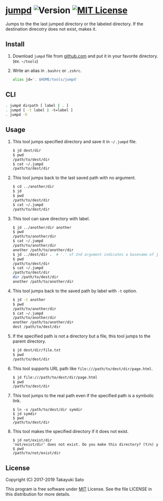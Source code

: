 # [jumpd][repo-url] ![Version][ver-img] [![MIT License][mit-img]][mit-url]

Jumps to the the last jumped directory or the labeled directory.
If the destination direcotry does not exist, makes it.

## Install

1. Download `jumpd` file from [github.com][repo-url] and put it in your favorite directory. (ex. `~/tools`)

2. Write an alias in `.bashrc` or `.zshrc`.

    ```sh
    alias jd='. $HOME/tools/jumpd'
    ```

## CLI

```sh
. jumpd dirpath [ label | . ]
. jumpd [ -t label | -t=label ]
. jumpd -h
```

## Usage

1. This tool jumps specified directory and save it in `~/.jumpd` file.

   ```sh
   $ jd dest/dir
   $ pwd
   /path/to/dest/dir
   $ cat ~/.jumpd
   /path/to/dest/dir
   ``` 

1. This tool jumps back to the last saved path with no argument.

    ```sh
    $ cd ../another/dir
    $ jd
    $ pwd
    /path/to/dest/dir
    $ cat ~/.jumpd
    /path/to/dest/dir
    ```

1. This tool can save directory with label.

    ```sh
    $ jd ../another/dir another
    $ pwd
    /path/to/another/dir
    $ cat ~/.jumpd
    /path/to/another/dir
    another /path/to/another/dir
    $ jd ../dest/dir .  # '.' of 2nd argument indicates a basename of jumped dir.
    $ pwd
    /path/to/dest/dir
    $ cat ~/.jumpd
    /path/to/dest/dir
    dir /path/to/dest/dir
    another /path/to/another/dir
    ```

1. This tool jumps back to the saved path by label with `-t` option.    

    ```sh
    $ jd -t another
    $ pwd
    /path/to/another/dir
    $ cat ~/.jumpd
    /path/to/another/dir
    another /path/to/another/dir
    dest /path/to/dest/dir
    ```    

1. If the specified path is not a directory but a file, this tool jumps to the parent directory.

    ```sh
    $ jd dest/dir/file.txt
    $ pwd
    /path/to/dest/dir
    ```


1. This tool supports URL path like `file:///path/to/dest/dir/page.html`.

    ```sh
    $ jd file:///path/to/dest/dir/page.html
    $ pwd
    /path/to/dest/dir
    ```

1. This tool jumps to the real path even if the specified path is a symbolic link.

    ```
    $ ln -s /path/to/dest/dir symdir
    $ jd symdir
    $ pwd
    /path/to/dest/dir
    ```

1. This tool makes the specified directory if it does not exist.

    ```
    $ jd not/exist/dir
    'not/exist/dir' does not exist. Do you make this directory? (Y/n) y
    $ pwd
    /path/to/not/exist/dir
    ```


## License

Copyright (C) 2017-2019 Takayuki Sato

This program is free software under [MIT][mit-url] License.
See the file LICENSE in this distribution for more details.

[repo-url]: https://github.com/sttk/jumpd/
[ver-img]: https://img.shields.io/badge/version-0.3.0-blue.svg
[mit-img]: https://img.shields.io/badge/license-MIT-green.svg
[mit-url]: https://opensource.org/licenses/MIT
